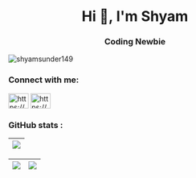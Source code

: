 <h1 align="center">Hi 👋, I'm Shyam</h1>
<h3 align="center">Coding Newbie</h3>

<p align="left"> <img src="https://komarev.com/ghpvc/?username=shyamsunder149&label=Profile%20views&color=0e75b6&style=flat" alt="shyamsunder149" /> </p>

</a> </p>


<h3 align="left">Connect with me:</h3>
<p align="left">
<a href="https://linkedin.com/in/https://www.linkedin.com/in/shyam-sunder-saravanan-1587b4173/" target="blank"><img align="center" src="https://raw.githubusercontent.com/rahuldkjain/github-profile-readme-generator/master/src/images/icons/Social/linked-in-alt.svg" alt="https://www.linkedin.com/in/shyam-sunder-saravanan-1587b4173/" height="30" width="40" /></a>
<a href="https://instagram.com/https://www.instagram.com/shyam_nitro/" target="blank"><img align="center" src="https://raw.githubusercontent.com/rahuldkjain/github-profile-readme-generator/master/src/images/icons/Social/instagram.svg" alt="https://www.instagram.com/shyam_nitro/" height="30" width="40" /></a>
</p>


### **GitHub stats :**
| ![](https://github-profile-summary-cards.vercel.app/api/cards/profile-details?username=ShyamSunder149&theme=monokai) |
| --- |

| ![](https://github-readme-stats.vercel.app/api?username=ShyamSunder149&show_icons=true_color=fff&theme=radical&hide_border=true&title_color=eb1f6a&custom_title=Contribution&nbsp;stats) |  ![](https://github-readme-streak-stats.herokuapp.com/?user=ShyamSunder149&theme=radical&hide_border=true&title_color=eb1f6a) |
| --- | --- |

<!--- | [![Top Langs](https://github-readme-stats.vercel.app/api/top-langs/?username=balamurugan1603&layout=compact&bg_color=2c292d&text_color=f7d747&hide_border=true&title_color=eb1f6a)](https://github.com/anuraghazra/github-readme-stats) |
| --- | --->

<br>





